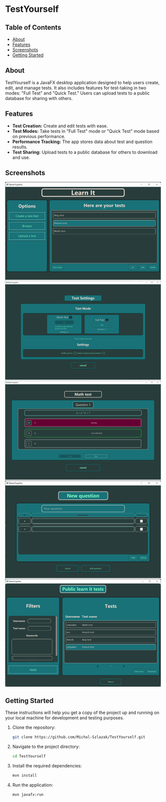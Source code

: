 # TestYourself

## Table of Contents
- [About](#about)
- [Features](#features)
- [Screenshots](#screenshots)
- [Getting Started](#getting-started)

## About

TestYourself is a JavaFX desktop application designed to help users create, edit, and manage tests. It also includes features for test-taking in two modes: "Full Test" and "Quick Test." Users can upload tests to a public database for sharing with others.

## Features

- **Test Creation:** Create and edit tests with ease.
- **Test Modes:** Take tests in "Full Test" mode or "Quick Test" mode based on previous performance.
- **Performance Tracking:** The app stores data about test and question results.
- **Test Sharing:** Upload tests to a public database for others to download and use.

## Screenshots
![Screenshot of Menu](Screenshots/MainMenu.png)
![Screenshot of Test settings](Screenshots/testSettings.png)
![Screenshot of test](Screenshots/test.png)
![Screenshot of window for creating test](Screenshots/addQuestion.png)
![Screenshot of Test Browser](Screenshots/BrowseTest.png)


## Getting Started

These instructions will help you get a copy of the project up and running on your local machine for development and testing purposes.

1. Clone the repository:
   ```bash
   git clone https://github.com/Michal-Szlazak/TestYourself.git
   ````
2. Navigate to the project directory:
   ````bash
   cd TestYourself
   ````
4. Install the required dependencies:
   ````bash
   mvn install
   ````
5. Run the application:
   ````bash
   mvn javafx:run
   ````
